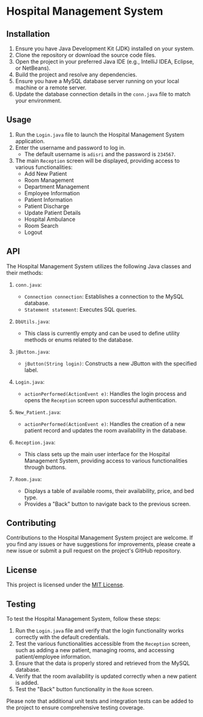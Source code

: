 # Hospital Management System

## Installation

1. Ensure you have Java Development Kit (JDK) installed on your system.
2. Clone the repository or download the source code files.
3. Open the project in your preferred Java IDE (e.g., IntelliJ IDEA, Eclipse, or NetBeans).
4. Build the project and resolve any dependencies.
5. Ensure you have a MySQL database server running on your local machine or a remote server.
6. Update the database connection details in the `conn.java` file to match your environment.

## Usage

1. Run the `Login.java` file to launch the Hospital Management System application.
2. Enter the username and password to log in.
   - The default username is `adisri` and the password is `234567`.
3. The main `Reception` screen will be displayed, providing access to various functionalities:
   - Add New Patient
   - Room Management
   - Department Management
   - Employee Information
   - Patient Information
   - Patient Discharge
   - Update Patient Details
   - Hospital Ambulance
   - Room Search
   - Logout

## API

The Hospital Management System utilizes the following Java classes and their methods:

1. `conn.java`:
   - `Connection connection`: Establishes a connection to the MySQL database.
   - `Statement statement`: Executes SQL queries.

2. `DbUtils.java`:
   - This class is currently empty and can be used to define utility methods or enums related to the database.

3. `jButton.java`:
   - `jButton(String login)`: Constructs a new JButton with the specified label.

4. `Login.java`:
   - `actionPerformed(ActionEvent e)`: Handles the login process and opens the `Reception` screen upon successful authentication.

5. `New_Patient.java`:
   - `actionPerformed(ActionEvent e)`: Handles the creation of a new patient record and updates the room availability in the database.

6. `Reception.java`:
   - This class sets up the main user interface for the Hospital Management System, providing access to various functionalities through buttons.

7. `Room.java`:
   - Displays a table of available rooms, their availability, price, and bed type.
   - Provides a "Back" button to navigate back to the previous screen.

## Contributing

Contributions to the Hospital Management System project are welcome. If you find any issues or have suggestions for improvements, please create a new issue or submit a pull request on the project's GitHub repository.

## License

This project is licensed under the [MIT License](LICENSE).

## Testing

To test the Hospital Management System, follow these steps:

1. Run the `Login.java` file and verify that the login functionality works correctly with the default credentials.
2. Test the various functionalities accessible from the `Reception` screen, such as adding a new patient, managing rooms, and accessing patient/employee information.
3. Ensure that the data is properly stored and retrieved from the MySQL database.
4. Verify that the room availability is updated correctly when a new patient is added.
5. Test the "Back" button functionality in the `Room` screen.

Please note that additional unit tests and integration tests can be added to the project to ensure comprehensive testing coverage.


